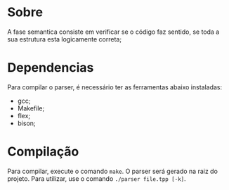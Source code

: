 # Sobre
A fase semantica consiste em verificar se o código faz sentido, se toda a sua estrutura esta logicamente correta;

# Dependencias
Para compilar o parser, é necessário ter as ferramentas abaixo instaladas:
* gcc;
* Makefile;
* flex;
* bison;

# Compilação
Para compilar, execute o comando `make`. O parser será gerado na raiz do projeto. Para utilizar, use o comando `./parser file.tpp [-k]`.